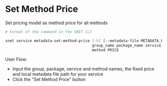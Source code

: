 # Set Method Price

Set pricing model as method price for all methods

<ImageViewer src="/assets/images/products/AIMarketplace/TUI/SetServiceMethodPricePage.webp" alt="Set method price page"/>

```bash
# Format of the command in the SNET CLI

snet service metadata-set-method-price [-h] [--metadata-file METADATA_FILE]
                                       group_name package_name service_name
                                       method PRICE
```

User Flow:

* Input the group, package, service and method names, the fixed price and local metadata file path for your service
* Click the "Set Method Price" button
